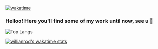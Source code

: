 [![wakatime](https://wakatime.com/badge/user/df323db4-6b37-4233-81a6-dab00bb4f034.svg)](https://wakatime.com/@df323db4-6b37-4233-81a6-dab00bb4f034)
  
### Helloo! Here you'll find some of my work until now, see u 👋

![Top Langs](https://github-readme-stats-one-flame-74.vercel.app/api/top-langs/?username=esquivelgor&layout=compact)

[![willianrod's wakatime stats](https://github-readme-stats.vercel.app/api/wakatime?username=esquivelgor)](https://github.com/anuraghazra/github-readme-stats)

